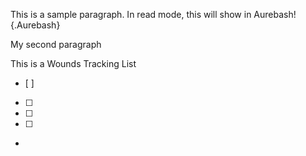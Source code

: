 This is a sample paragraph. In read mode, this will show in Aurebash!
{.Aurebash}


My second paragraph


This is a Wounds Tracking List
- [ ]
- [ ]
- [ ]
- [ ]
- 

